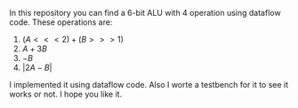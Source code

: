 In this repository you can find a 6-bit ALU with 4 operation using dataflow code. These operations are:
1) $(A<<<2)+(B>>>1)$
2) $A+3B$
3) $-B$
4) $|2A-B|$

I implemented it using dataflow code. Also I worte a testbench for it to see it works or not. I hope you like it.
